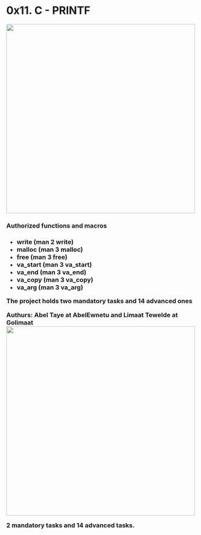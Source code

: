 <h1>0x11. C - PRINTF</h1>

<img src= "https://tinyurl.com/4c9c8f7c" width=500>
<h3>Authorized functions and macros <h3>
<ul>
<li>write (man 2 write)</li>
<li>malloc (man 3 malloc)</li>
<li>free (man 3 free)</li>
<li>va_start (man 3 va_start)</li>
<li>va_end (man 3 va_end)</li>
<li>va_copy (man 3 va_copy)</li>
<li>va_arg (man 3 va_arg)</li>
</ul>
  
  <p> The project holds two mandatory tasks and 14 advanced ones </p>
  <p> Authurs: <strong> Abel Taye </strong> at <a src="https://github.com/AbelEwnetu/printf">AbelEwnetu</a>   and  <strong> Limaat Tewelde </strong> at <a src="https://github.com/Golimaat/Golimaat">Golimaat</a>

<img src="https://img.freepik.com/premium-vector/team-work-concept-illustration-two-young-woman-doing-completing-project-tasks-together-using-laptop_204997-118.jpg?w=2000" width =500>
   


2 mandatory tasks and 14 advanced tasks.
